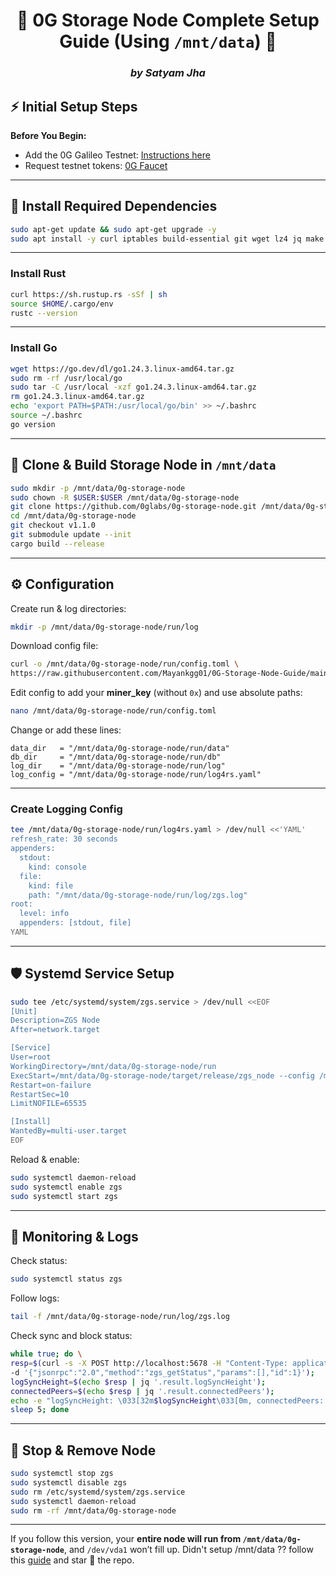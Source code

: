<div align="center">

# 🚀 **0G Storage Node Complete Setup Guide (Using `/mnt/data`)** 🚀

### *by Satyam Jha*

</div>

## ⚡ **Initial Setup Steps**

**Before You Begin:**

* Add the 0G Galileo Testnet: [Instructions here](https://docs.0g.ai/run-a-node/testnet-information)
* Request testnet tokens: [0G Faucet](https://faucet.0g.ai/)

---

## 🔧 **Install Required Dependencies**

```bash
sudo apt-get update && sudo apt-get upgrade -y
sudo apt install -y curl iptables build-essential git wget lz4 jq make protobuf-compiler cmake gcc nano automake autoconf tmux htop nvme-cli libgbm1 pkg-config libssl-dev libleveldb-dev tar clang bsdmainutils ncdu unzip screen ufw
```

---

### **Install Rust**

```bash
curl https://sh.rustup.rs -sSf | sh
source $HOME/.cargo/env
rustc --version
```

---

### **Install Go**

```bash
wget https://go.dev/dl/go1.24.3.linux-amd64.tar.gz
sudo rm -rf /usr/local/go
sudo tar -C /usr/local -xzf go1.24.3.linux-amd64.tar.gz
rm go1.24.3.linux-amd64.tar.gz
echo 'export PATH=$PATH:/usr/local/go/bin' >> ~/.bashrc
source ~/.bashrc
go version
```

---

## 📂 **Clone & Build Storage Node in `/mnt/data`**

```bash
sudo mkdir -p /mnt/data/0g-storage-node
sudo chown -R $USER:$USER /mnt/data/0g-storage-node
git clone https://github.com/0glabs/0g-storage-node.git /mnt/data/0g-storage-node
cd /mnt/data/0g-storage-node
git checkout v1.1.0
git submodule update --init
cargo build --release
```

---

## ⚙️ **Configuration**

Create run & log directories:

```bash
mkdir -p /mnt/data/0g-storage-node/run/log
```

Download config file:

```bash
curl -o /mnt/data/0g-storage-node/run/config.toml \
https://raw.githubusercontent.com/Mayankgg01/0G-Storage-Node-Guide/main/config.toml
```

Edit config to add your **miner\_key** (without `0x`) and use absolute paths:

```bash
nano /mnt/data/0g-storage-node/run/config.toml
```

Change or add these lines:

```
data_dir   = "/mnt/data/0g-storage-node/run/data"
db_dir     = "/mnt/data/0g-storage-node/run/db"
log_dir    = "/mnt/data/0g-storage-node/run/log"
log_config = "/mnt/data/0g-storage-node/run/log4rs.yaml"
```

---

### **Create Logging Config**

```bash
tee /mnt/data/0g-storage-node/run/log4rs.yaml > /dev/null <<'YAML'
refresh_rate: 30 seconds
appenders:
  stdout:
    kind: console
  file:
    kind: file
    path: "/mnt/data/0g-storage-node/run/log/zgs.log"
root:
  level: info
  appenders: [stdout, file]
YAML
```

---

## 🛡️ **Systemd Service Setup**

```bash
sudo tee /etc/systemd/system/zgs.service > /dev/null <<EOF
[Unit]
Description=ZGS Node
After=network.target

[Service]
User=root
WorkingDirectory=/mnt/data/0g-storage-node/run
ExecStart=/mnt/data/0g-storage-node/target/release/zgs_node --config /mnt/data/0g-storage-node/run/config.toml
Restart=on-failure
RestartSec=10
LimitNOFILE=65535

[Install]
WantedBy=multi-user.target
EOF
```

Reload & enable:

```bash
sudo systemctl daemon-reload
sudo systemctl enable zgs
sudo systemctl start zgs
```

---

## 🔎 **Monitoring & Logs**

Check status:

```bash
sudo systemctl status zgs
```

Follow logs:

```bash
tail -f /mnt/data/0g-storage-node/run/log/zgs.log
```

Check sync and block status:

```bash
while true; do \
resp=$(curl -s -X POST http://localhost:5678 -H "Content-Type: application/json" \
-d '{"jsonrpc":"2.0","method":"zgs_getStatus","params":[],"id":1}');
logSyncHeight=$(echo $resp | jq '.result.logSyncHeight');
connectedPeers=$(echo $resp | jq '.result.connectedPeers');
echo -e "logSyncHeight: \033[32m$logSyncHeight\033[0m, connectedPeers: \033[34m$connectedPeers\033[0m";
sleep 5; done
```

---

## 🛑 **Stop & Remove Node**

```bash
sudo systemctl stop zgs
sudo systemctl disable zgs
sudo rm /etc/systemd/system/zgs.service
sudo systemctl daemon-reload
sudo rm -rf /mnt/data/0g-storage-node
```

---

If you follow this version, your **entire node will run from `/mnt/data/0g-storage-node`**, and `/dev/vda1` won’t fill up.
Didn't setup /mnt/data ?? follow this [guide](https://github.com/satyamjhablockdev/DOmergeguide.git) and star 🌟 the repo.
